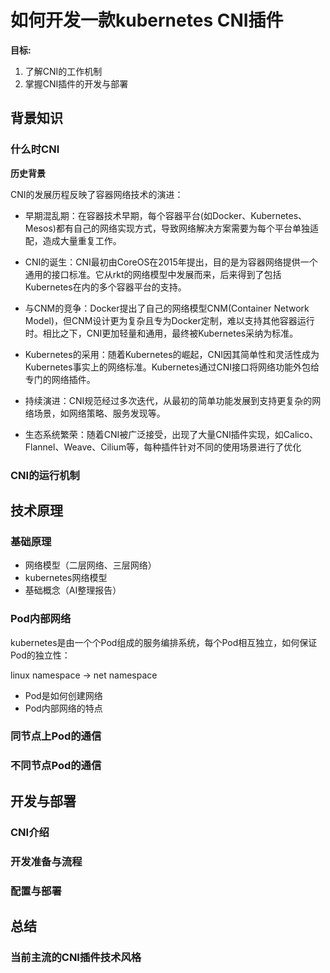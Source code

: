 # 如何开发一款kubernetes CNI插件

**目标:**

1. 了解CNI的工作机制
2. 掌握CNI插件的开发与部署

## 背景知识

### 什么时CNI

**历史背景**

CNI的发展历程反映了容器网络技术的演进：

+ ​​早期混乱期​​：在容器技术早期，每个容器平台(如Docker、Kubernetes、Mesos)都有自己的网络实现方式，导致网络解决方案需要为每个平台单独适配，造成大量重复工作。  

+ ​CNI的诞生​​：CNI最初由CoreOS在2015年提出，目的是为容器网络提供一个通用的接口标准。它从rkt的网络模型中发展而来，后来得到了包括Kubernetes在内的多个容器平台的支持。

+ 与CNM的竞争​​：Docker提出了自己的网络模型CNM(Container Network Model)，但CNM设计更为复杂且专为Docker定制，难以支持其他容器运行时。相比之下，CNI更加轻量和通用，最终被Kubernetes采纳为标准。

+ ​Kubernetes的采用​​：随着Kubernetes的崛起，CNI因其简单性和灵活性成为Kubernetes事实上的网络标准。Kubernetes通过CNI接口将网络功能外包给专门的网络插件。

+ ​​持续演进​​：CNI规范经过多次迭代，从最初的简单功能发展到支持更复杂的网络场景，如网络策略、服务发现等。

+ ​​生态系统繁荣​​：随着CNI被广泛接受，出现了大量CNI插件实现，如Calico、Flannel、Weave、Cilium等，每种插件针对不同的使用场景进行了优化


### CNI的运行机制

## 技术原理

### 基础原理

+ 网络模型（二层网络、三层网络）
+ kubernetes网络模型
+ 基础概念（AI整理报告）

### Pod内部网络

kubernetes是由一个个Pod组成的服务编排系统，每个Pod相互独立，如何保证Pod的独立性： 

linux namespace -> net namespace

+ Pod是如何创建网络
+ Pod内部网络的特点

### 同节点上Pod的通信

### 不同节点Pod的通信

## 开发与部署

### CNI介绍

### 开发准备与流程

### 配置与部署

## 总结

### 当前主流的CNI插件技术风格
